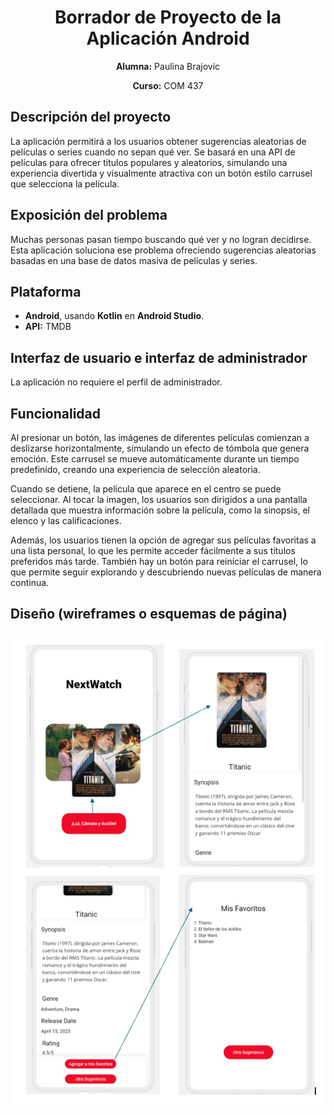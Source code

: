 <h1 align="center">Borrador de Proyecto de la Aplicación Android</h1>
<p align="center"><strong>Alumna:</strong> Paulina Brajovic</p>
<p align="center"><strong>Curso:</strong> COM 437</p>

<h2>Descripción del proyecto</h2>
<p>
    La aplicación permitirá a los usuarios obtener sugerencias aleatorias de películas o series cuando no sepan qué ver. Se basará en una API de películas para ofrecer títulos populares y aleatorios, simulando una experiencia divertida y visualmente atractiva con un botón estilo carrusel que selecciona la película.
</p>

<h2>Exposición del problema</h2>
<p>
    Muchas personas pasan tiempo buscando qué ver y no logran decidirse. Esta aplicación soluciona ese problema ofreciendo sugerencias aleatorias basadas en una base de datos masiva de películas y series.
</p>

<h2>Plataforma</h2>
<ul>
    <li><strong>Android</strong>, usando <strong>Kotlin</strong> en <strong>Android Studio</strong>.</li>
    <li><strong>API:</strong> TMDB</li>
</ul>

<h2>Interfaz de usuario e interfaz de administrador</h2>
<p>La aplicación no requiere el perfil de administrador.</p>

<h2>Funcionalidad</h2>
<p>
    Al presionar un botón, las imágenes de diferentes películas comienzan a deslizarse horizontalmente, simulando un efecto de tómbola que genera emoción. Este carrusel se mueve automáticamente durante un tiempo predefinido, creando una experiencia de selección aleatoria.
</p>
<p>
    Cuando se detiene, la película que aparece en el centro se puede seleccionar. Al tocar la imagen, los usuarios son dirigidos a una pantalla detallada que muestra información sobre la película, como la sinopsis, el elenco y las calificaciones.
</p>
<p>
    Además, los usuarios tienen la opción de agregar sus películas favoritas a una lista personal, lo que les permite acceder fácilmente a sus títulos preferidos más tarde. También hay un botón para reiniciar el carrusel, lo que permite seguir explorando y descubriendo nuevas películas de manera continua.
</p>

<h2>Diseño (wireframes o esquemas de página)</h2>
<img src="./Documentacion/wireframe-app.png" alt="wireframe-app" />

